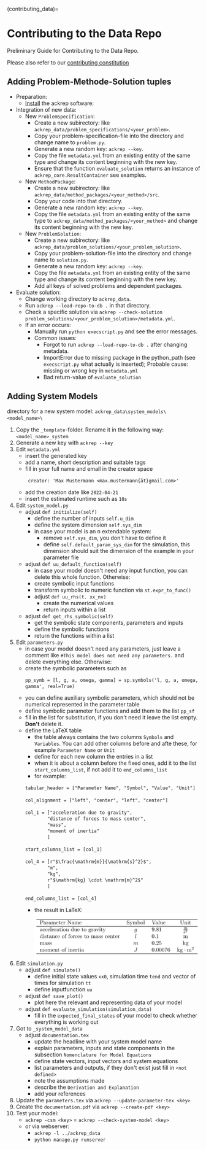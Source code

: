 (contributing_data)=
# Contributing to the Data Repo
Preliminary Guide for Contributing to the Data Repo.

Please also refer to our [contributing constitution](ref_constitution)

## Adding Problem-Methode-Solution tuples

- Preparation:
    - [Install](installation) the ackrep software:
- Integration of new data:
    - New `ProblemSpecification`:
        - Create a new subirectory: like `ackrep_data/problem_specifications/<your_problem>`.
        - Copy your problem-specification-file into the directory and change name to `problem.py`.
        - Generate a new random key: `ackrep --key`.
        - Copy the file `metadata.yml` from an existing entity of the same type and change its content beginning with the new key.
        - Ensure that the function `evaluate_solution` returns an instance of `ackrep_core.ResultContainer` see examples.
    - New `MethodPackage`:
        - Create a new subirectory: like `ackrep_data/method_packages/<your_method>/src`.
        - Copy your code into that directory.
        - Generate a new random key: `ackrep --key`.
        - Copy the file `metadata.yml` from an existing entity of the same type to `ackrep_data/method_packages/<your_method>` and change its content beginning with the new key.
    - New `ProblemSolution`:
        - Create a new subirectory: like `ackrep_data/problem_solutions/<your_problem_solution>`.
        - Copy your problem-solution-file into the directory and change name to `solution.py`.
        - Generate a new random key: `ackrep --key`.
        - Copy the file `metadata.yml` from an existing entity of the same type and change its content beginning with the new key.
        - Add all keys of solved problems and dependent packages.
- Evaluate solution:
    - Change working directory to `ackrep_data`.
    - Run `ackrep --load-repo-to-db .` in that directory.
    - Check a specific solution via `ackrep --check-solution problem_solutions/<your_problem_solution>/metadata.yml`.
    - If an error occurs:
        - Manually run `python execscript.py` and see the error messages.
        - Common issues:
            - Forgot to run `ackrep --load-repo-to-db .` after changing metadata.
            - ImportError due to missing package in the python_path (see `execscript.py` what actually is inserted); Probable cause: missing or wrong key in `metadata.yml`
            - Bad return-value of `evaluate_solution`

## Adding System Models
directory for a new system model: `ackrep_data\system_models\<model_name>\`
1. Copy the `_template`-folder. Rename it in the following way: `<model_name>_system`
2. Generate a new key with `ackrep --key` 
3. Edit `metadata.yml`
    - insert the generated key
    - add a name, short description and suitable tags
    - fill in your full name and email in the creator space
        ``` 
         creator: 'Max Mustermann <max.mustermann{ät}gmail.com>'
        ```
    - add the creation date like `2022-04-21`
    - insert the estimated runtime such as `10s`
4. Edit `system_model.py`
    - adjust `def initialize(self)`
        - define the number of inputs `self.u_dim`
        - define the system dimension `self.sys_dim`
        - in case your model is an n extendable system:
            - remove `self.sys_dim`, you don't have to define it
            - define `self.default_param_sys_dim` for the simulation, this dimension should suit the dimension of the example in your parameter file
    - adjust `def uu_default_function(self)`
        - in case your model doesn't need any input function, you can delete this whole function. Otherwise:
        - create symbolic input functions
        - transform symbolic to numeric function via `st.expr_to_func()`
        - adjust `def uu_rhs(t. xx_nv)`
            - create the numerical values 
            - return inputs within a list
    - adjust `def get_rhs_symbolic(self)`
        - get the symbolic state components, parameters and inputs
        - define the symbolic functions
        - return the functions within a list
5. Edit `parameters.py`
    - in case your model doesn't need any parameters, just leave a comment like `#This model does not need any parameters.` and delete everything else. Otherwise:
    - create the symbolic parameters such as 
        ```
        pp_symb = [l, g, a, omega, gamma] = sp.symbols('l, g, a, omega, gamma', real=True)
        ```
    - you can define auxiliary symbolic parameters, which should not be numerical represented in the parameter table
    - define symbolic parameter functions and add them to the list `pp_sf`
    - fill in the list for substitution, if you don't need it leave the list empty. **Don't** delete it.
    - define the LaTeX table
        - the table always contains the two columns `Symbols` and `Variables`. You can add other columns before and afte these, for example `Parameter Name` or `Unit` 
        - define for each new column the entries in a list
        - when it is about a column before the fixed ones, add it to the list `start_columns_list`, if not add it to `end_columns_list`
        - for example:
        ```
        tabular_header = ["Parameter Name", "Symbol", "Value", "Unit"]

        col_alignment = ["left", "center", "left", "center"]

        col_1 = ["acceleration due to gravity", 
                "distance of forces to mass center",
                "mass",
                "moment of inertia"
                ] 
        
        start_columns_list = [col_1]

        col_4 = [r"$\frac{\mathrm{m}}{\mathrm{s}^2}$", 
                "m",
                "kg",
                r"$\mathrm{kg} \cdot \mathrm{m}^2$"
                ]
    
        end_columns_list = [col_4]
        ```
        - the result in LaTeX:
        ![Latex Table](latex_table.png)
6. Edit `simulation.py`
    - adjust `def simulate()`
        - define initial state values `xx0`, simulation time `tend` and vector of times for simulation `tt`
        - define inputfunction `uu`
    - adjust `def save_plot()`
        - plot here the relevant and representing data of your model
    - adjust `def evaluate_simulation(simulation_data)`
        - fill in the `expected_final_states` of your model to check whether everything is working out
7. Got to `_system_model_data`
    - adjust `documentation.tex`
        - update the headline with your system model name
        - explain parameters, inputs and state components in the subsection `Nomenclature for Model Equations` 
        - define state vectors, input vectors and system equations
        - list parameters and outputs, if they don't exist just fill in `<not defined>`
        - note the assumptions made
        - describe  the `Derivation and Explanation` 
        - add your references 
8. Update the `parameters.tex` via `ackrep --update-parameter-tex <key>` 
9. Create the `documentation.pdf` via `ackrep --create-pdf <key>`
10. Test your model:
    - `ackrep -csm <key>` = `ackrep --check-system-model <key>` 
    - or via webserver:
        - `ackrep -l ../ackrep_data`
        - `python manage.py runserver`
